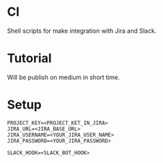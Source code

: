 # CI
Shell scripts for make integration with Jira and Slack.

# Tutorial
Will be publish on medium in short time.

# Setup
```
PROJECT_KEY=<PROJECT_KET_IN_JIRA>
JIRA_URL=<JIRA_BASE_URL>
JIRA_USERNAME=<YOUR_JIRA_USER_NAME>
JIRA_PASSWORD=<YOUR_JIRA_PASSWORD>

SLACK_HOOK=<SLACK_BOT_HOOK>
```
